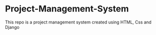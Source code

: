 # Project-Management-System
This repo is a project management system created using HTML, Css and Django
